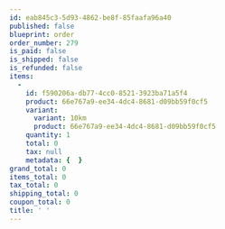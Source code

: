 ```yaml
---
id: eab845c3-5d93-4862-be8f-85faafa96a40
published: false
blueprint: order
order_number: 279
is_paid: false
is_shipped: false
is_refunded: false
items:
  -
    id: f590206a-db77-4cc0-8521-3923ba71a5f4
    product: 66e767a9-ee34-4dc4-8681-d09bb59f0cf5
    variant:
      variant: 10km
      product: 66e767a9-ee34-4dc4-8681-d09bb59f0cf5
    quantity: 1
    total: 0
    tax: null
    metadata: {  }
grand_total: 0
items_total: 0
tax_total: 0
shipping_total: 0
coupon_total: 0
title: ' '
---
```

